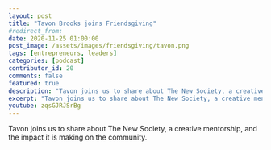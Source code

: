 ```yaml
---
layout: post
title: "Tavon Brooks joins Friendsgiving"
#redirect_from:
date: 2020-11-25 01:00:00
post_image: /assets/images/friendsgiving/tavon.png
tags: [entrepreneurs, leaders]
categories: [podcast]
contributor_id: 20
comments: false
featured: true
description: "Tavon joins us to share about The New Society, a creative mentorship, and the impact it is making on the community."
excerpt: "Tavon joins us to share about The New Society, a creative mentorship, and the impact it is making on the community."
youtube: zqsGJRJSrBg
---
```

Tavon joins us to share about The New Society, a creative mentorship, and the impact it is making on the community.